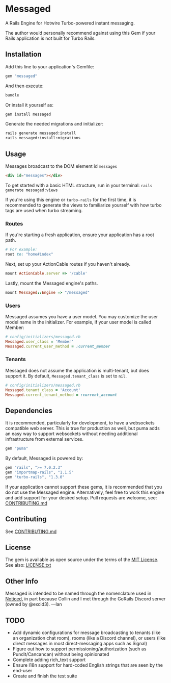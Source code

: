 # Messaged
A Rails Engine for Hotwire Turbo-powered instant messaging.

The author would personally recommend against using this Gem if your Rails application is not built for Turbo Rails.

## Installation
Add this line to your application's Gemfile:

```ruby
gem "messaged"
```

And then execute:
```bash
bundle
```

Or install it yourself as:
```bash
gem install messaged
```

Generate the needed migrations and initializer:
```bash
rails generate messaged:install
rails messaged:install:migrations
```

## Usage
Messages broadcast to the DOM element id `messages`
```html
<div id="messages"></div>
```

To get started with a basic HTML structure, run in your terminal: `rails generate messaged:views`

If you're using this engine or `turbo-rails` for the first time, it is recommended to generate the views to familiarize yourself with how turbo tags are used when turbo streaming.

### Routes

If you're starting a fresh application, ensure your application has a root path.
```ruby
# For example:
root to: "home#index"
```

Next, set up your ActionCable routes if you haven't already.
```ruby 
mount ActionCable.server => '/cable'
```

Lastly, mount the Messaged engine's paths.
```ruby
mount Messaged::Engine => "/messaged"
```

### Users
Messaged assumes you have a user model. You may customize the user model name in the initializer. For example, if your user model is called Member:
```ruby
# config/initializers/messaged.rb
Messaged.user_class = 'Member'
Messaged.current_user_method = :current_member
```

### Tenants
Messaged does not assume the application is multi-tenant, but does support it. By default, `Messaged.tenant_class` is set to `nil`.
```ruby
# config/initializers/messaged.rb
Messaged.tenant_class = 'Account'
Messaged.current_tenant_method = :current_account
```

## Dependencies
It is recommended, particularly for development, to have a websockets compatible web server. This is true for production as well, but puma adds an easy way to support websockets without needing additional infrastructure from external services.
```ruby
gem "puma"
```

By default, Messaged is powered by:
```ruby
gem "rails", ">= 7.0.2.3"
gem "importmap-rails", "1.1.5"
gem "turbo-rails", "1.3.0"
```
If your application cannot support these gems, it is recommended that you do not use the Messaged engine. Alternatively, feel free to work this engine and add support for your desired setup. Pull requests are welcome, see: [CONTRIBUTING.md](https://github.com/ianrandmckenzie/messaged/blob/main/CONTRIBUTING.md)

## Contributing
See [CONTRIBUTING.md](https://github.com/ianrandmckenzie/messaged/blob/main/CONTRIBUTING.md)

## License
The gem is available as open source under the terms of the [MIT License](https://opensource.org/licenses/MIT).
See also: [LICENSE.txt](https://github.com/ianrandmckenzie/messaged/blob/main/LICENSE.txt)

## Other Info
Messaged is intended to be named through the nomenclature used in [Noticed](https://github.com/excid3/noticed), in part because Collin and I met through the GoRails Discord server (owned by @excid3).
—Ian

## TODO
* Add dynamic configurations for message broadcasting to tenants (like an organization chat room), rooms (like a Discord channel), or users (like direct messages in most direct-messaging apps such as Signal)
* Figure out how to support permissioning/authorization (such as Pundit/Cancancan) without being opinionated
* Complete adding rich_text support
* Ensure I18n support for hard-coded English strings that are seen by the end-user
* Create and finish the test suite
